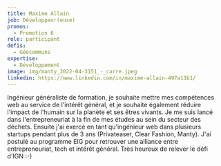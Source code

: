 ```yaml
---
title: Maxime Allain
job: Développeur(euse)
promos:
  - Promotion 6
role: participant
defis:
  - Géocommuns
expertise:
  - Développement
image: img/manty_2022-04-3151_-_carre.jpeg
linkedin: https://www.linkedin.com/in/maxime-allain-497a13b1/
---
```


Ingénieur généraliste de formation, je souhaite mettre mes compétences web au service de l'intérêt général, et je souhaite également réduire l'impact de l'humain sur la planète et ses êtres vivants.
Je me suis lancé dans l'entrepreneuriat à la fin de mes études au sein du secteur des déchets.
Ensuite j'ai exercé en tant qu'ingénieur web dans plusieurs startups pendant plus de 3 ans (Privateaser, Clear Fashion, Manty).
J'ai postulé au programme EIG pour retrouver une alliance entre entrepreneuriat, tech et intérêt général. Très heureux de relever le défi d'IGN :-)

